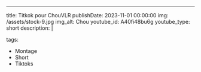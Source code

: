 ---
title: Titkok pour ChouVLR
publishDate: 2023-11-01 00:00:00
img: /assets/stock-9.jpg
img_alt: Chou
youtube_id: A40fi48bu6g
youtube_type: short
description: |

tags:
  - Montage
  - Short
  - Tiktoks
